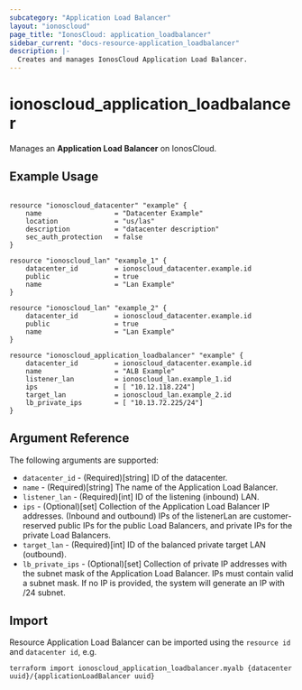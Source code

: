 ```yaml
---
subcategory: "Application Load Balancer"
layout: "ionoscloud"
page_title: "IonosCloud: application_loadbalancer"
sidebar_current: "docs-resource-application_loadbalancer"
description: |-
  Creates and manages IonosCloud Application Load Balancer.
---
```


# ionoscloud_application_loadbalancer

Manages an **Application Load Balancer** on IonosCloud.

## Example Usage

```hcl

resource "ionoscloud_datacenter" "example" {
    name                  = "Datacenter Example"
    location              = "us/las"
    description           = "datacenter description"
    sec_auth_protection   = false
}

resource "ionoscloud_lan" "example_1" {
    datacenter_id         = ionoscloud_datacenter.example.id
    public                = true
    name                  = "Lan Example"
}

resource "ionoscloud_lan" "example_2" {
    datacenter_id         = ionoscloud_datacenter.example.id
    public                = true
    name                  = "Lan Example"
}

resource "ionoscloud_application_loadbalancer" "example" {
    datacenter_id         = ionoscloud_datacenter.example.id
    name                  = "ALB Example"
    listener_lan          = ionoscloud_lan.example_1.id
    ips                   = [ "10.12.118.224"]
    target_lan            = ionoscloud_lan.example_2.id
    lb_private_ips        = [ "10.13.72.225/24"]
}

```

## Argument Reference

The following arguments are supported:

- `datacenter_id` - (Required)[string] ID of the datacenter.
- `name` - (Required)[string] The name of the Application Load Balancer.
- `listener_lan` - (Required)[int] ID of the listening (inbound) LAN.
- `ips` - (Optional)[set] Collection of the Application Load Balancer IP addresses. (Inbound and outbound) IPs of the listenerLan are customer-reserved public IPs for the public Load Balancers, and private IPs for the private Load Balancers.
- `target_lan` - (Required)[int] ID of the balanced private target LAN (outbound).
- `lb_private_ips` - (Optional)[set] Collection of private IP addresses with the subnet mask of the Application Load Balancer. IPs must contain valid a subnet mask. If no IP is provided, the system will generate an IP with /24 subnet.


## Import

Resource Application Load Balancer can be imported using the `resource id` and `datacenter id`, e.g.

```shell
terraform import ionoscloud_application_loadbalancer.myalb {datacenter uuid}/{applicationLoadBalancer uuid}
```